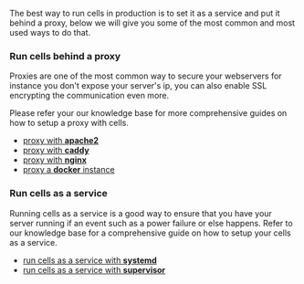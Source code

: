 The best way to run cells in production is to set it as a service and put it behind a proxy, below we will give you some of the most common and most used ways to do that.

### Run cells behind a proxy

Proxies are one of the most common way to secure your webservers for instance you don't expose your server's ip, you can also enable SSL encrypting the communication even more.

Please refer your our knowledge base for more comprehensive guides on how to setup a proxy with cells.

- [proxy with **apache2**](https://pydio.com/en/docs/kb/devops/proxying-cells-apache)
- [proxy with **caddy**](https://pydio.com/en/docs/kb/devops/proxying-cells-caddy)
- [proxy with **nginx**](https://pydio.com/en/docs/kb/devops/proxying-cells-nginx)
- [proxy a **docker** instance](https://pydio.com/en/docs/kb/devops/proxying-cells-docker)

### Run cells as a service

Running cells as a service is a good way to ensure that you have your server running if an event such as a power failure or else happens.
Refer to our knowledge base for a comprehensive guide on how to setup your cells as a service.

- [run cells as a service with **systemd**](https://pydio.com/en/docs/kb/devops/cells-service-systemd)
- [run cells as a service with **supervisor**](https://pydio.com/en/docs/kb/devops/cells-service-supervisor)

